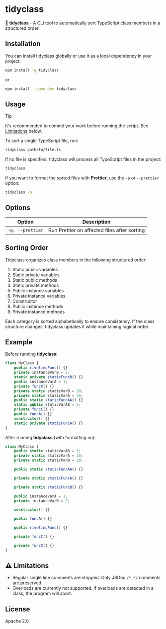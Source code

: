 # tidyclass

🧹 **tidyclass** - A CLI tool to automatically sort TypeScript class members in a structured order.

## Installation

You can install tidyclass globally or use it as a local dependency in your project.

```sh
npm install -g tidyclass
```

or

```sh
npm install --save-dev tidyclass
```

## Usage

> [!TIP]
>
> It's recommended to commit your work before running the script. See [Limitations](#️-limitations) below.

To sort a single TypeScript file, run:

```sh
tidyclass path/to/file.ts
```

If no file is specified, tidyclass will process all TypeScript files in the project:

```sh
tidyclass
```

If you want to format the sorted files with **Prettier**, use the `-p` or `--prettier` option:

```sh
tidyclass -p
```


## Options

| Option           | Description                                                   |
|-----------------|---------------------------------------------------------------|
| `-p, --prettier` | Run Prettier on affected files after sorting    |    
         

## Sorting Order

Tidyclass organizes class members in the following structured order:

1. Static public variables
1. Static private variables
1. Static public methods
1. Static private methods
1. Public instance variables
1. Private instance variables
1. Constructor
1. Public instance methods
1. Private instance methods

Each category is sorted alphabetically to ensure consistency. If the class structure changes, tidyclass updates it while maintaining logical order.

## Example

Before running **tidyclass**:

```ts
class MyClass {
    public rivetingFunc() {}
    private instanceVarB = 2;
    static private staticFuncB() {}
    public instanceVarA = 1;
    private funcX() {}
    private static staticVarB = 20;
    private static staticVarA = 10;
    public static staticFuncAA() {}
    static public staticVarAB = 5;
    private funcC() {}
    public funcA() {}
    constructor() {}
    static private staticFuncA() {}
}
```

After running **tidyclass** (with formatting on):

```ts
class MyClass {
    public static staticVarAB = 5;
    private static staticVarA = 10;
    private static staticVarB = 20;

    public static staticFuncAA() {}

    private static staticFuncA() {}

    private static staticFuncB() {}

    public instanceVarA = 1;
    private instanceVarB = 2;

    constructor() {}

    public funcA() {}

    public rivetingFunc() {}

    private funcC() {}

    private funcX() {}
}
```

## ⚠️ Limitations

- Regular single line comments are stripped. Only JSDoc `/* */` comments are preserved.
- Overloads are currently not supported. If overloads are detected in a class, the program will abort.

## License

Apache 2.0
